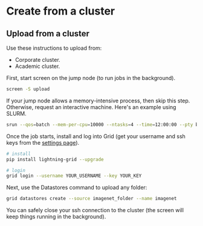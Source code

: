# Create from a cluster

## Upload from a cluster

Use these instructions to upload from:

* Corporate cluster.
* Academic cluster.

First, start screen on the jump node \(to run jobs in the background\).

```bash
screen -S upload
```

If your jump node allows a memory-intensive process, then skip this step. Otherwise, request an interactive machine. Here's an example using SLURM.

```bash
srun --qos=batch --mem-per-cpu=10000 --ntasks=4 --time=12:00:00 --pty bash
```

Once the job starts, install and log into Grid \(get your username and ssh keys from the [settings page](https://platform.grid.ai/#/settings)\).

```bash
# install
pip install lightning-grid --upgrade

# login
grid login --username YOUR_USERNAME --key YOUR_KEY
```

Next, use the Datastores command to upload any folder:

```bash
grid datastores create --source imagenet_folder --name imagenet
```

You can safely close your ssh connection to the cluster \(the screen will keep things running in the background\).

